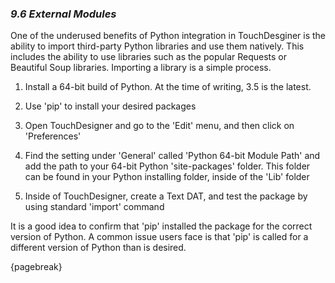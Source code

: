 
### *9.6 External Modules*

One of the underused benefits of Python integration in TouchDesginer is the ability to import third-party Python libraries and use them natively. This includes the ability to use libraries such as the popular Requests or Beautiful Soup libraries. Importing a library is a simple process.

1. Install a 64-bit build of Python. At the time of writing, 3.5 is the latest.

2. Use 'pip' to install your desired packages

3. Open TouchDesigner and go to the 'Edit' menu, and then click on 'Preferences'

4. Find the setting under 'General' called 'Python 64-bit Module Path' and add the path to your 64-bit Python 'site-packages' folder. This folder can be found in your Python installing folder, inside of the 'Lib' folder

5. Inside of TouchDesigner, create a Text DAT, and test the package by using standard 'import' command


It is a good idea to confirm that 'pip' installed the package for the correct version of Python. A common issue users face is that 'pip' is called for a different version of Python than is desired.

{pagebreak}